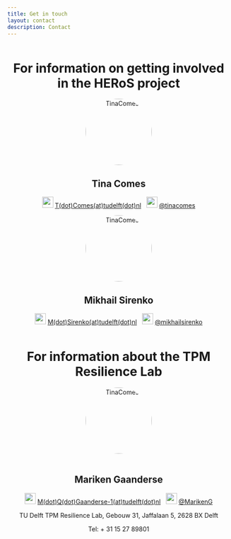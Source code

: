 ```yaml
---
title: Get in touch
layout: contact
description: Contact
---
```


<div class="container pt-12 pb-12" style="align-content: center">
    <h1 style="text-align: center;">For information on getting involved in the HERoS project</h1>
    <div class="row" style="align-content: center">
        <div class="col-md-6" align="center">
            <div class="team-image">
                <img src="https://pbs.twimg.com/profile_images/1006521089701437441/_Olu8nQe_400x400.jpg" style="border-radius: 50%; width: 150px" alt="TinaComes" />
            </div>
            <div class="tab-content">
                <h2>Tina Comes</h2>
                <p> <img src="http://cdn.onlinewebfonts.com/svg/img_262951.png" style="width: 25px">
                <a href="mailto:t.comes@tudelft.nl"> T(dot)Comes(at)tudelft(dot)nl</a> &nbsp;
                <img src="https://www.clipartmax.com/png/full/356-3566228_image-royalty-free-library-twitter-icon-png-for-free-vector-twitter-logo.png" style="width: 25px"> 
                <a href="https://twitter.com/tinacomes"> @tinacomes</a> </p>
            </div>
        </div>
        <div class="col-md-6" align="center">
            <div class="team-image">
                <img src="https://cusp.tbm.tudelft.nl/author/mikhail-sirenko/avatar_hu50a0ecf5b006bec7d45e91374ec43c4d_3283495_270x270_fill_q90_lanczos_center.jpg" style="border-radius: 50%; width: 150px" alt="TinaComes" />
            </div>
            <div class="tab-content">
                <h2>Mikhail Sirenko </h2>
                <p> <img src="http://cdn.onlinewebfonts.com/svg/img_262951.png" style="width: 25px">
                <a href="mailto:m.sirenko@tudelft.nl"> M(dot)Sirenko(at)tudelft(dot)nl</a> &nbsp;
                <img src="https://www.clipartmax.com/png/full/356-3566228_image-royalty-free-library-twitter-icon-png-for-free-vector-twitter-logo.png" style="width: 25px"> 
                <a href="https://twitter.com/mikhailsirenko"> @mikhailsirenko</a> </p>
            </div>
        </div>
    </div>
</div>

<div class="container pt-12 pb-12" align="center">
    <h1 style="text-align: center;">For information about the TPM Resilience Lab</h1>
    <div class="row" align="center">
        <div class="col-md-12" align="center">
            <div class="team-image" align="center">
                <img src="https://media-exp1.licdn.com/dms/image/C4E03AQFm6rME6wbPHg/profile-displayphoto-shrink_400_400/0/1516334806077?e=1657152000&v=beta&t=ZRYZ4dSwTlRoGFkakJrj3onXUuh1Na1xixFWGHUUy84" style="border-radius: 50%; width: 150px" alt="TinaComes" />
            </div> 
            <br>
            <div class="tab-content" align="center">
                    <h2>Mariken Gaanderse</h2>
                    <p> <img src="http://cdn.onlinewebfonts.com/svg/img_262951.png" style="width: 25px">
                    <a href="mailto:M.Q.Gaanderse-1@tudelft.nl"> M(dot)Q(dot)Gaanderse-1(at)tudelft(dot)nl</a> &nbsp;
                    <img src="https://www.clipartmax.com/png/full/356-3566228_image-royalty-free-library-twitter-icon-png-for-free-vector-twitter-logo.png" style="width: 25px"> 
                    <a href="https://twitter.com/marikeng?lang=en&#41"> @MarikenG</a> </p>
                    <p> TU Delft TPM Resilience Lab, Gebouw 31, Jaffalaan 5, 2628 BX Delft</p>
                    <p> Tel: + 31 15 27 89801 </p>
            </div>
        </div>  
    </div>
</div>